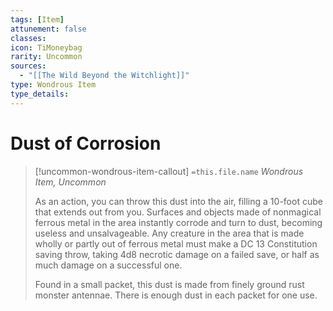 ```yaml
---
tags: [Item]
attunement: false
classes: 
icon: TiMoneybag
rarity: Uncommon
sources:
  - "[[The Wild Beyond the Witchlight]]"
type: Wondrous Item
type_details: 
---
```

# Dust of Corrosion
>[!uncommon-wondrous-item-callout] `=this.file.name`
>*Wondrous Item, Uncommon*
>
>As an action, you can throw this dust into the air, filling a 10-foot cube that extends out from you. Surfaces and objects made of nonmagical ferrous metal in the area instantly corrode and turn to dust, becoming useless and unsalvageable. Any creature in the area that is made wholly or partly out of ferrous metal must make a DC 13 Constitution saving throw, taking 4d8 necrotic damage on a failed save, or half as much damage on a successful one.
>
>Found in a small packet, this dust is made from finely ground rust monster antennae. There is enough dust in each packet for one use.
>
>
